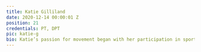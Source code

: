```yaml
---
title: Katie Gilliland
date: 2020-12-14 00:00:01 Z
position: 21
credentials: PT, DPT
pic: katie-g
bio: Katie’s passion for movement began with her participation in sports growing up, including soccer, dance, water polo, and swim. She continued to learn about the human body while pursuing her undergraduate degree at UCLA and her Doctorate of Physical Therapy at the University of St Augustine in San Marcos. Katie loves to use her own experience with sports and movement to help others optimize their movement to be pain free and achieve their own personal goals. When not in the clinic she enjoys hiking, spending time outdoors, swimming, and cuddling with her cat Mango.
---
```


